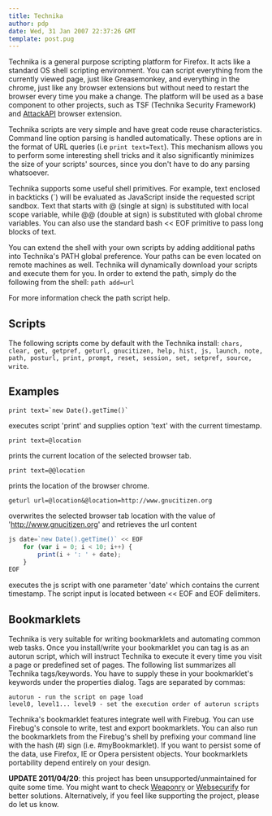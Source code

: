 ```yaml
---
title: Technika
author: pdp
date: Wed, 31 Jan 2007 22:37:26 GMT
template: post.pug
---
```


Technika is a general purpose scripting platform for Firefox. It acts like a standard OS shell scripting environment. You can script everything from the currently viewed page, just like Greasemonkey, and everything in the chrome, just like any browser extensions but without need to restart the browser every time you make a change. The platform will be used as a base component to other projects, such as TSF (Technika Security Framework) and [AttackAPI](/blog/attackapi) browser extension.

Technika scripts are very simple and have great code reuse characteristics. Command line option parsing is handled automatically. These options are in the format of URL queries (i.e `print text=Text`). This mechanism allows you to perform some interesting shell tricks and it also significantly minimizes the size of your scripts' sources, since you don't have to do any parsing whatsoever.

Technika supports some useful shell primitives. For example, text enclosed in backticks (`) will be evaluated as JavaScript inside the requested script sandbox. Text that starts with @ (single at sign) is substituted with local scope variable, while @@ (double at sign) is substituted with global chrome variables. You can also use the standard bash << EOF primitive to pass long blocks of text.

You can extend the shell with your own scripts by adding additional paths into Technika's PATH global preference. Your paths can be even located on remote machines as well. Technika will dynamically download your scripts and execute them for you. In order to extend the path, simply do the following from the shell: `path add=url`

For more information check the path script help.

## Scripts

The following scripts come by default with the Technika install: `chars, clear, get, getpref, geturl, gnucitizen, help, hist, js, launch, note, path, posturl, print, prompt, reset, session, set, setpref, source, write`.

## Examples

	print text=`new Date().getTime()`

executes script 'print' and supplies option 'text' with the current timestamp.

	print text=@location

prints the current location of the selected browser tab.

	print text=@@location

prints the location of the browser chrome.

	geturl url=@location&@location=http://www.gnucitizen.org

overwrites the selected browser tab location with the value of 'http://www.gnucitizen.org' and retrieves the url content

```javascript
js date=`new Date().getTime()` << EOF
    for (var i = 0; i < 10; i++) {
        print(i + ': ' + date);
    }
EOF
```

executes the js script with one parameter 'date' which contains the current timestamp. The script input is located between << EOF and EOF delimiters.

## Bookmarklets

Technika is very suitable for writing bookmarklets and automating common web tasks. Once you install/write your bookmarklet you can tag is as an autorun script, which will instruct Technika to execute it every time you visit a page or predefined set of pages. The following list summarizes all Technika tags/keywords. You have to supply these in your bookmarklet's keywords under the properties dialog. Tags are separated by commas:

	autorun - run the script on page load
	level0, level1... level9 - set the execution order of autorun scripts

Technika's bookmarklet features integrate well with Firebug. You can use Firebug's console to write, test and export bookmarklets. You can also run the bookmarklets from the Firebug's shell by prefixing your command line with the hash (#) sign (i.e. #myBookmarklet). If you want to persist some of the data, use Firefox, IE or Opera persistent objects. Your bookmarklets portability depend entirely on your design.

**UPDATE 2011/04/20**: this project has been unsupported/unmaintained for quite some time. You might want to check [Weaponry](http://weaponry.gnucitizen.org) or [Websecurify](http://www.websecurify.com) for better solutions. Alternatively, if you feel like supporting the project, please do let us know.
